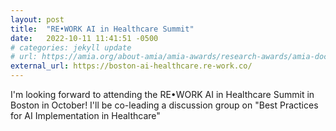 ```yaml
---
layout: post
title:  "RE•WORK AI in Healthcare Summit"
date:   2022-10-11 11:41:51 -0500
# categories: jekyll update
# url: https://amia.org/about-amia/amia-awards/research-awards/amia-doctoral-dissertation-award
external_url: https://boston-ai-healthcare.re-work.co/
---
```


I'm looking forward to attending the RE•WORK AI in Healthcare Summit in Boston in October! I'll be co-leading a discussion group on "Best Practices for AI Implementation in Healthcare"

